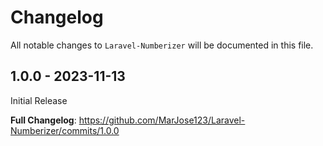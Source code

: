 # Changelog

All notable changes to `Laravel-Numberizer` will be documented in this file.

## 1.0.0 - 2023-11-13

Initial Release

**Full Changelog**: https://github.com/MarJose123/Laravel-Numberizer/commits/1.0.0
